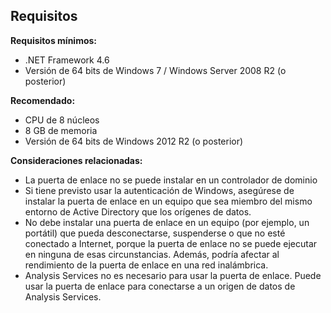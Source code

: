 ## <a name="requirements"></a>Requisitos
**Requisitos mínimos:**

* .NET Framework 4.6
* Versión de 64 bits de Windows 7 / Windows Server 2008 R2 (o posterior)

**Recomendado:**

* CPU de 8 núcleos
* 8 GB de memoria
* Versión de 64 bits de Windows 2012 R2 (o posterior)

**Consideraciones relacionadas:**

* La puerta de enlace no se puede instalar en un controlador de dominio
* Si tiene previsto usar la autenticación de Windows, asegúrese de instalar la puerta de enlace en un equipo que sea miembro del mismo entorno de Active Directory que los orígenes de datos.
* No debe instalar una puerta de enlace en un equipo (por ejemplo, un portátil) que pueda desconectarse, suspenderse o que no esté conectado a Internet, porque la puerta de enlace no se puede ejecutar en ninguna de esas circunstancias. Además, podría afectar al rendimiento de la puerta de enlace en una red inalámbrica.
* Analysis Services no es necesario para usar la puerta de enlace. Puede usar la puerta de enlace para conectarse a un origen de datos de Analysis Services.

